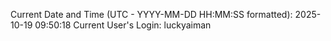 Current Date and Time (UTC - YYYY-MM-DD HH:MM:SS formatted): 2025-10-19 09:50:18
Current User's Login: luckyaiman
